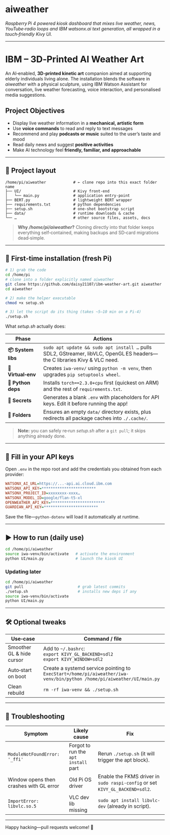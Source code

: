 # aiweather

*Raspberry Pi 4 powered kiosk dashboard that mixes live weather, news, YouTube‑radio loops and IBM watsonx.ai text generation, all wrapped in a touch‑friendly Kivy UI.*

---

# IBM – 3D‑Printed AI Weather Art

An AI‑enabled, **3D‑printed kinetic art** companion aimed at supporting elderly individuals living alone. The installation blends the software in *aiweather* with a physical sculpture, using IBM Watson Assistant for conversation, live weather forecasting, voice interaction, and personalised media suggestions.

## Project Objectives

* Display live weather information in a **mechanical, artistic form**
* Use **voice commands** to read and reply to text messages
* Recommend and play **podcasts or music** suited to the user’s taste and mood
* Read daily news and suggest **positive activities**
* Make AI technology feel **friendly, familiar, and approachable**

---

## 📂 Project layout

```text
/home/pi/aiweather            # ← clone repo into this exact folder name
├── UI/                       # Kivy front‑end
│   └── main.py               # application entry‑point
├── BERT.py                   # lightweight BERT wrapper
├── requirements.txt          # python dependencies
├── setup.sh                  # one‑shot bootstrap script
├── data/                     # runtime downloads & cache
└── …                         # other source files, assets, docs
```

> **Why */home/pi/aiweather*?**  Cloning directly into that folder keeps everything self‑contained, making backups and SD‑card migrations dead‑simple.

---

## 🚀 First‑time installation (fresh Pi)

```bash
# 1) grab the code
cd /home/pi
# clone into a folder explicitly named aiweather
git clone https://github.com/daisy21107/ibm-weather-art.git aiweather
cd aiweather

# 2) make the helper executable
chmod +x setup.sh

# 3) let the script do its thing (takes ~5–10 min on a Pi‑4)
./setup.sh
```

What *setup.sh* actually does:

| Phase              | Actions                                                                                                                   |
| ------------------ | ------------------------------------------------------------------------------------------------------------------------- |
| **📦 System libs** | `sudo apt update && sudo apt install …` pulls SDL2, GStreamer, libVLC, OpenGL ES headers—the C libraries Kivy & VLC need. |
| **🐍 Virtual‑env** | Creates `iwa-venv/` using `python -m venv`, then upgrades `pip setuptools wheel`.                                         |
| **🔌 Python deps** | Installs `torch==2.3.0+cpu` first (quickest on ARM) and the rest of `requirements.txt`.                                   |
| **🔑 Secrets**     | Generates a blank `.env` with placeholders for API keys. Edit it before running the app!                                  |
| **📂 Folders**     | Ensures an empty `data/` directory exists, plus redirects all package caches into `./.cache/`.                            |

> **Note:** you can safely re‑run *setup.sh* after a `git pull`; it skips anything already done.

---

## 🔑 Fill in your API keys

Open `.env` in the repo root and add the credentials you obtained from each provider:

```ini
WATSONX_AI_URL=https://...-api.ai.cloud.ibm.com
WATSONX_API_KEY=************************
WATSONX_PROJECT_ID=xxxxxxxx-xxxx…
WATSONX_MODEL_ID=google/flan-t5-xl
OPENWEATHER_API_KEY=************************
GUARDIAN_API_KEY=************************
```

Save the file—`python-dotenv` will load it automatically at runtime.

---

## ▶️ How to run (daily use)

```bash
cd /home/pi/aiweather
source iwa-venv/bin/activate   # activate the environment
python UI/main.py              # launch the kiosk UI
```

### Updating later

```bash
cd /home/pi/aiweather
git pull                        # grab latest commits
./setup.sh                      # installs new deps if any
source iwa-venv/bin/activate
python UI/main.py
```

---

## 🛠️ Optional tweaks

| Use‑case                  | Command / file                                                                                                             |
| ------------------------- | -------------------------------------------------------------------------------------------------------------------------- |
| Smoother GL & hide cursor | Add to `~/.bashrc`:<br>`export KIVY_GL_BACKEND=sdl2`<br>`export KIVY_WINDOW=sdl2`                                          |
| Auto‑start on boot        | Create a systemd service pointing to `ExecStart=/home/pi/aiweather/iwa-venv/bin/python /home/pi/aiweather/UI/main.py`      |
| Clean rebuild             | `rm -rf iwa-venv && ./setup.sh`                                                                                            |

---

## 🤕 Troubleshooting

| Symptom                                   | Likely cause                         | Fix                                                                          |
| ----------------------------------------- | ------------------------------------ | ---------------------------------------------------------------------------- |
| `ModuleNotFoundError: '_ffi'`             | Forgot to run the `apt install` part | Rerun `./setup.sh` (it will trigger the apt block).                          |
| Window opens then crashes with GL error   | Old Pi OS driver                     | Enable the FKMS driver in `sudo raspi-config` or set `KIVY_GL_BACKEND=sdl2`. |
| `ImportError: libvlc.so.5`                | VLC dev lib missing                  | `sudo apt install libvlc-dev` (already in script).                           |

---

Happy hacking—pull requests welcome! 🚀
